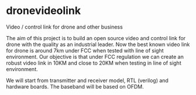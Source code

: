 # dronevideolink
Video / control link for drone and other business

The aim of this project is to build an open source video and control link for drone with the quality as an industrial leader. Now the best known video link for drone is around 7km under FCC when tested with line of sight environment. Our objective is that under FCC regulation we can create an robust video link in 10KM and close to 20KM when testing in line of sight environment.

We will start from transmitter and receiver model, RTL (verilog) and hardware boards. The baseband will be based on OFDM. 
